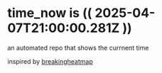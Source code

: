 # time_now is (( 2025-04-07T21:00:00.281Z ))

an automated repo that shows the currnent time

inspired by [breakingheatmap](https://github.com/breakingheatmap/breakingheatmap)